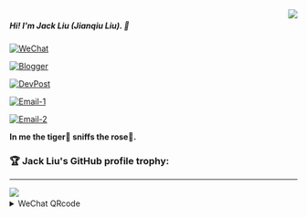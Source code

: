 <img align="right" src="https://github-readme-stats.vercel.app/api?username=ljq&cache_seconds=1800&show_icons=true&theme=onedark&layout=compact&border_radius=25&hide_border=False&custom_title=ljq@GitHub%20Jack%20Liu's%20GitHub%20Stats" />

##### Hi! I'm Jack Liu (Jianqiu Liu). 👋


[![WeChat ](https://img.shields.io/badge/WeChat-labsec-brightgreen.svg?style=plastic&logo=wechat)](https://github.com/ljq)  

[![Blogger](https://img.shields.io/badge/Blogger-defense.ink-brightgreen.svg?style=plastic&logo=blogger)](https://defense.ink)  

[![DevPost](https://img.shields.io/badge/DevPost-ljq-brightgreen.svg?style=plastic&logo=devpost)](https://devpost.com/ljq) 

[![Email-1](https://img.shields.io/badge/Email%201-stackgo@163.com-brightgreen.svg?style=plastic&logo=gmail)](mailto:stackgo@163.com)  

[![Email-2](https://img.shields.io/badge/Email%202-jackliu8909@gmail.com-brightgreen.svg?style=plastic&logo=gmail)](mailto:jackliu8909@gmail.com)  

**In me the tiger🐯 sniffs the rose🌹.**

### 🏆 Jack Liu's GitHub profile trophy:

---
<a href="https://github.com/ryo-ma/github-profile-trophy">
  <img width=800 src="https://github-profile-trophy.vercel.app/?username=ljq&column=8&theme=radical&no-frame=true&no-bg=true"/>
</a>



<details>
<summary>WeChat QRcode</summary>

<img alt="labsec" src="./ljq-qrcode.jpeg" width="125" height="125" />

✨![visitors](https://visitor-badge.glitch.me/badge?page_id=ljq)✨
</details>

